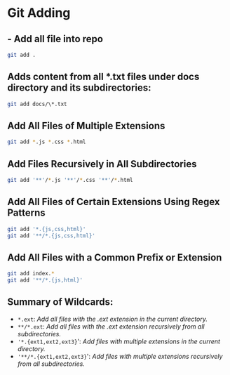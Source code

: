 # Git Adding

## - Add all file into repo
```bash
git add .
```


## Adds content from all *.txt files under **docs** directory and its subdirectories:
```bash
git add docs/\*.txt
```

## Add All Files of Multiple Extensions
```bash
git add *.js *.css *.html
```


## Add Files Recursively in All Subdirectories
```bash
git add '**'/*.js '**'/*.css '**'/*.html
```

## Add All Files of Certain Extensions Using Regex Patterns
```bash
git add '*.{js,css,html}'
git add '**/*.{js,css,html}'

```
## Add All Files with a Common Prefix or Extension
```bash
git add index.*
git add '**/*.{js,html}'

```

## Summary of Wildcards:
- `*.ext`: _Add all files with the .ext extension in the current directory._
- `**/*.ext`: _Add all files with the .ext extension recursively from all subdirectories._
- `'*.{ext1,ext2,ext3}`': _Add files with multiple extensions in the current directory._
- `'**/*.{ext1,ext2,ext3}`': _Add files with multiple extensions recursively from all subdirectories._